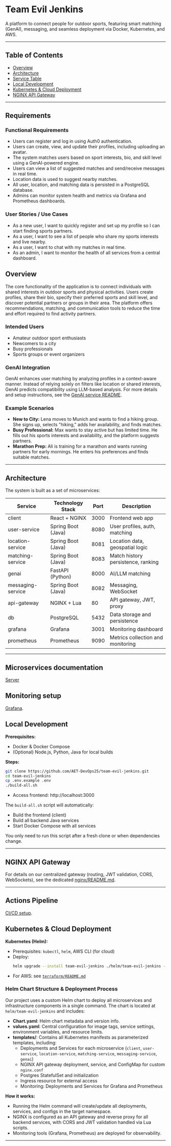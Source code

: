 # Team Evil Jenkins

A platform to connect people for outdoor sports, featuring smart matching (GenAI), messaging, and seamless deployment via Docker, Kubernetes, and AWS.

---

## Table of Contents
- [Overview](#overview)
- [Architecture](#architecture)
- [Service Table](#service-table)
- [Local Development](#local-development)
- [Kubernetes & Cloud Deployment](#kubernetes--cloud-deployment)
- [NGINX API Gateway](#nginx-api-gateway)


---

## Requirements

### Functional Requirements
- Users can register and log in using Auth0 authentication.
- Users can create, view, and update their profiles, including uploading an avatar.
- The system matches users based on sport interests, bio, and skill level using a GenAI-powered engine.
- Users can view a list of suggested matches and send/receive messages in real time.
- Location data is used to suggest nearby matches.
- All user, location, and matching data is persisted in a PostgreSQL database.
- Admins can monitor system health and metrics via Grafana and Prometheus dashboards.



### User Stories / Use Cases
- As a new user, I want to quickly register and set up my profile so I can start finding sports partners.
- As a user, I want to see a list of people who share my sports interests and live nearby.
- As a user, I want to chat with my matches in real time.
- As an admin, I want to monitor the health of all services from a central dashboard.



## Overview

The core functionality of the application is to connect individuals with shared interests in outdoor sports and physical activities. Users create profiles, share their bio, specify their preferred sports and skill level, and discover potential partners or groups in their area. The platform offers recommendations, matching, and communication tools to reduce the time and effort required to find activity partners.

### Intended Users
- Amateur outdoor sport enthusiasts
- Newcomers to a city
- Busy professionals
- Sports groups or event organizers

### GenAI Integration
GenAI enhances user matching by analyzing profiles in a context-aware manner. Instead of relying solely on filters like location or shared interests, GenAI predicts compatibility using LLM-based analysis.
For more details and setup instructions, see the [GenAI service README](genai/README.md).

### Example Scenarios
- **New to City:** Lena moves to Munich and wants to find a hiking group. She signs up, selects "hiking," adds her availability, and finds matches.
- **Busy Professional:** Max wants to stay active but has limited time. He fills out his sports interests and availability, and the platform suggests partners.
- **Marathon Prep:** Ali is training for a marathon and wants running partners for early mornings. He enters his preferences and finds suitable matches.

---

## Architecture

The system is built as a set of microservices:

| Service            | Technology Stack        | Port | Description                              |
|--------------------|------------------------|------|------------------------------------------|
| client             | React + NGINX          | 3000 | Frontend web app                         |
| user-service       | Spring Boot (Java)     | 8080 | User profiles, auth, matching            |
| location-service   | Spring Boot (Java)     | 8081 | Location data, geospatial logic          |
| matching-service   | Spring Boot (Java)     | 8083 | Match history persistence, ranking |
| genai              | FastAPI (Python)       | 8000 | AI/LLM matching             |
| messaging-service  | Spring Boot (Java)     | 8082 | Messaging, WebSocket                     |
| api-gateway        | NGINX + Lua            | 80   | API gateway, JWT, proxy            |
| db                 | PostgreSQL             | 5432 | Data storage and persistence                             |
| grafana            | Grafana                | 3001 | Monitoring dashboard                     |
| prometheus         | Prometheus             | 9090 | Metrics collection and monitoring         |

---
## Microservices documentation
[Server](server/README.md)

## Monitoring setup

[Grafana](grafana/README.md).


## Local Development

**Prerequisites:**
- Docker & Docker Compose
- (Optional) Node.js, Python, Java for local builds

**Steps:**
```bash
git clone https://github.com/AET-DevOps25/team-evil-jenkins.git
cd team-evil-jenkins
cp .env.example .env
./build-all.sh
```
- Access frontend: http://localhost:3000

The `build-all.sh` script will automatically:
- Build the frontend (client)
- Build all backend Java services
- Start Docker Compose with all services

You only need to run this script after a fresh clone or when dependencies change.

---

## NGINX API Gateway

For details on our centralized gateway (routing, JWT validation, CORS, WebSockets), see the dedicated [nginx/README.md](nginx/README.md).

---
## Actions Pipeline

[CI/CD setup](.github/workflows/README.md).

## Kubernetes & Cloud Deployment
**Kubernetes (Helm):**
- Prerequisites: `kubectl`, `helm`, AWS CLI (for cloud)
- Deploy:
  ```bash
  helm upgrade --install team-evil-jenkins ./helm/team-evil-jenkins -n team-evil-jenkins
  ```
- For AWS: see [`terraform/README.md`](terraform/README.md) 


### Helm Chart Structure & Deployment Process

Our project uses a custom Helm chart to deploy all microservices and infrastructure components in a single command. The chart is located at `helm/team-evil-jenkins` and includes:

- **Chart.yaml**: Helm chart metadata and version info.
- **values.yaml**: Central configuration for image tags, service settings, environment variables, and resource limits.
- **templates/**: Contains all Kubernetes manifests as parameterized templates, including:
    - Deployments and Services for each microservice (`client`, `user-service`, `location-service`, `matching-service`, `messaging-service`, `genai`)
    - NGINX API gateway deployment, service, and ConfigMap for custom `nginx.conf`
    - Postgres StatefulSet and initialization
    - Ingress resource for external access 
    - Monitoring: Deployments and Services for Grafana and Prometheus


**How it works:**
- Running the Helm command will create/update all deployments, services, and configs in the target namespace.
- NGINX is configured as an API gateway and reverse proxy for all backend services, with CORS and JWT validation handled via Lua scripts.
- Monitoring tools (Grafana, Prometheus) are deployed for observability.


---



